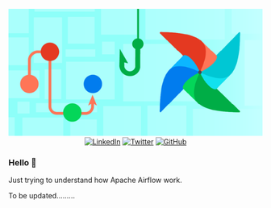 <p align="center">
  <a href="https://www.linkedin.com/in/rshekhar93/"><img src="airflow.png" alt="banner" href=""></a>  
  </br>
  <a href="https://www.linkedin.com/in/rshekhar93/"><img src="https://img.shields.io/badge/LinkedIn-rshekhar93-blue?style=flat-square&logo=linkedin" alt="LinkedIn" href="https://www.linkedin.com/in/rshekhar93/"></a>
  <a href="https://twitter.com/rss_193"><img src="https://img.shields.io/twitter/follow/rss_193?style=flat-square&logo=twitter" alt="Twitter" href="https://twitter.com/rss_193"></a>
  <a href="https://www.github.com/rshekhar93/"><img src="https://img.shields.io/badge/GitHub-rshekhar93-lightgrey?style=flat-square&logo=github" alt="GitHub" href="https://www.github.com/rshekhar93/"></a>
  </br>
</p>

### Hello 👋 

Just trying to understand how Apache Airflow work.

To be updated.........

